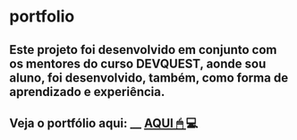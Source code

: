 # portfolio

## Este projeto foi desenvolvido em conjunto com os mentores do curso DEVQUEST, aonde sou aluno, foi desenvolvido, também, como forma de aprendizado e experiência.

<h2> Veja o portfólio aqui: __ <a href="https://italo-maia.github.io/meu-portfolio/" target="_blank">AQUI 🖱 </a> 💻</h2>


